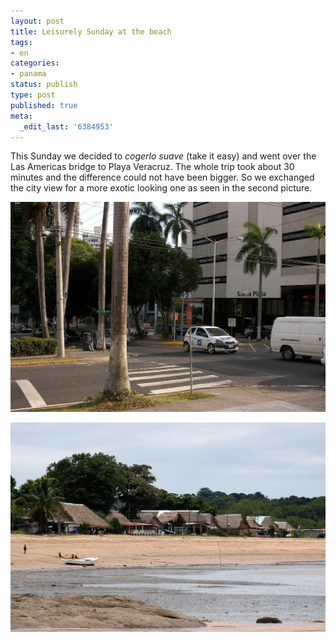 ```yaml
---
layout: post
title: Leisurely Sunday at the beach
tags:
- en
categories:
- panama
status: publish
type: post
published: true
meta:
  _edit_last: '6384953'
---
```

<p>This Sunday we decided to <em>cogerlo suave</em> (take it easy) and went over the Las Americas bridge to Playa Veracruz. The whole trip took about 30 minutes and the difference could not have been bigger. So we exchanged the city view for a more exotic looking one as seen in the second picture.</p>

![PanamaStreetCorner](/img/posts/PanamaStreetCorner.jpg)

![PanamaBohios](/img/posts/PanamaBohios.jpg)
